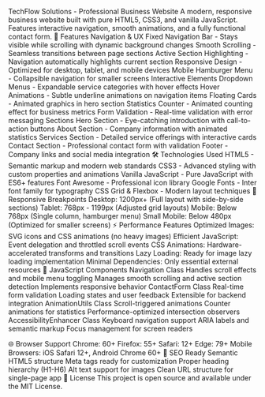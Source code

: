 TechFlow Solutions - Professional Business Website
A modern, responsive business website built with pure HTML5, CSS3, and vanilla JavaScript. Features interactive navigation, smooth animations, and a fully functional contact form.
🚀 Features
Navigation & UX
Fixed Navigation Bar - Stays visible while scrolling with dynamic background changes
Smooth Scrolling - Seamless transitions between page sections
Active Section Highlighting - Navigation automatically highlights current section
Responsive Design - Optimized for desktop, tablet, and mobile devices
Mobile Hamburger Menu - Collapsible navigation for smaller screens
Interactive Elements
Dropdown Menus - Expandable service categories with hover effects
Hover Animations - Subtle underline animations on navigation items
Floating Cards - Animated graphics in hero section
Statistics Counter - Animated counting effect for business metrics
Form Validation - Real-time validation with error messaging
Sections
Hero Section - Eye-catching introduction with call-to-action buttons
About Section - Company information with animated statistics
Services Section - Detailed service offerings with interactive cards
Contact Section - Professional contact form with validation
Footer - Company links and social media integration
🛠️ Technologies Used
HTML5 - Semantic markup and modern web standards
CSS3 - Advanced styling with custom properties and animations
Vanilla JavaScript - Pure JavaScript with ES6+ features
Font Awesome - Professional icon library
Google Fonts - Inter font family for typography
CSS Grid & Flexbox - Modern layout techniques
📱 Responsive Breakpoints
Desktop: 1200px+ (Full layout with side-by-side sections)
Tablet: 768px - 1199px (Adjusted grid layouts)
Mobile: Below 768px (Single column, hamburger menu)
Small Mobile: Below 480px (Optimized for smaller screens)
⚡ Performance Features
Optimized Images: SVG icons and CSS animations (no heavy images)
Efficient JavaScript: Event delegation and throttled scroll events
CSS Animations: Hardware-accelerated transforms and transitions
Lazy Loading: Ready for image lazy loading implementation
Minimal Dependencies: Only essential external resources
🔧 JavaScript Components
Navigation Class
Handles scroll effects and mobile menu toggling
Manages smooth scrolling and active section detection
Implements responsive behavior
ContactForm Class
Real-time form validation
Loading states and user feedback
Extensible for backend integration
AnimationUtils Class
Scroll-triggered animations
Counter animations for statistics
Performance-optimized intersection observers
AccessibilityEnhancer Class
Keyboard navigation support
ARIA labels and semantic markup
Focus management for screen readers

🌐 Browser Support
Chrome: 60+
Firefox: 55+
Safari: 12+
Edge: 79+
Mobile Browsers: iOS Safari 12+, Android Chrome 60+
🎯 SEO Ready
Semantic HTML5 structure
Meta tags ready for customization
Proper heading hierarchy (H1-H6)
Alt text support for images
Clean URL structure for single-page app
📄 License
This project is open source and available under the MIT License.
